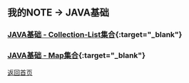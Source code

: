 
<!-- 开发笔记 - NOTE --> 

## <i class="fa fa-file-text-o" aria-hidden="true"></i>  我的NOTE -> JAVA基础

### [JAVA基础 - Collection-List集合](./Java-Collection-List.html){:target="_blank"}

### [JAVA基础 - Map集合](./Java-Map.html){:target="_blank"}

<i class="fa fa-arrow-left" aria-hidden="true"></i> [返回首页](/)








